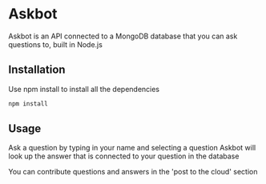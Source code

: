 # Askbot
Askbot is an API connected to a MongoDB database that you can ask questions to, built in Node.js

## Installation
Use npm install to install all the dependencies
```bash
npm install
```

## Usage
Ask a question by typing in your name and selecting a question
Askbot will look up the answer that is connected to your question in the database

You can contribute questions and answers in the 'post to the cloud' section
